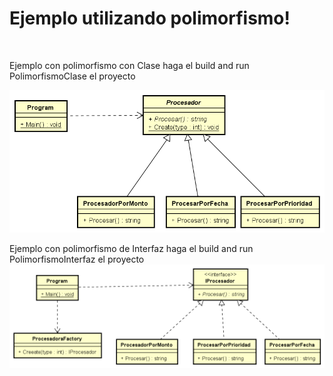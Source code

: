 # Ejemplo utilizando polimorfismo! 
 

Ejemplo con polimorfismo con Clase haga el build and run PolimorfismoClase el proyecto 

![Herencia](./Herencia.png?raw=true, "Herencia")


Ejemplo con polimorfismo de Interfaz haga el build and run PolimorfismoInterfaz el proyecto 
![Interfaz](./Interfaz.png?raw=true, "Interfaz")
 

